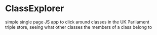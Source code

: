 # ClassExplorer
simple single page JS app to click around classes in the UK Parliament triple store, seeing what other classes the members of a class belong to
